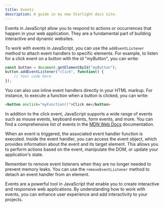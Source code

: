 ```yaml
---
title: Events
description: A guide in my new Starlight docs site.
---
```

Events in JavaScript allow you to respond to actions or occurrences that happen in your web application. They are a fundamental part of building interactive and dynamic websites.

To work with events in JavaScript, you can use the `addEventListener` method to attach event handlers to specific elements. For example, to listen for a click event on a button with the id "myButton", you can write:

```javascript
const button = document.getElementById("myButton");
button.addEventListener("click", function() {
    // Your code here
});
```

You can also use inline event handlers directly in your HTML markup. For instance, to execute a function when a button is clicked, you can write:

```html
<button onclick="myFunction()">Click me</button>
```

In addition to the click event, JavaScript supports a wide range of events such as mouse events, keyboard events, form events, and more. You can find a comprehensive list of events in the [MDN Web Docs](https://developer.mozilla.org/en-US/docs/Web/Events) documentation.

When an event is triggered, the associated event handler function is executed. Inside the event handler, you can access the event object, which provides information about the event and its target element. This allows you to perform actions based on the event, manipulate the DOM, or update your application's state.

Remember to remove event listeners when they are no longer needed to prevent memory leaks. You can use the `removeEventListener` method to detach an event handler from an element.

Events are a powerful tool in JavaScript that enable you to create interactive and responsive web applications. By understanding how to work with events, you can enhance user experience and add interactivity to your projects.
